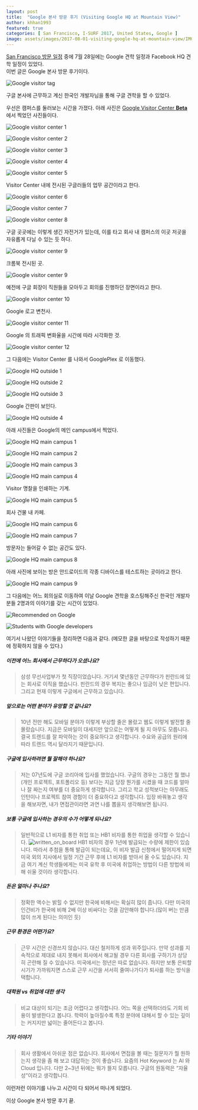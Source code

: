 ```yaml
---
layout: post
title:  "Google 본사 방문 후기 (Visiting Google HQ at Mountain View)"
author: khhan1993
featured: true
categories: [ San Francisco, I-SURF 2017, United States, Google ]
image: assets/images/2017-08-01-visiting-google-hq-at-mountain-view/IMG_0188-1.jpg
---
```


[San Francisco 방문 일정](/united-states-2017-6th-week) 중에 7월 28일에는 Google 견학 일정과 Facebook HQ 견학 일정이 있었다.  
이번 글은 Google 본사 방문 후기이다.

![Google visitor tag](/assets/images/2017-08-01-visiting-google-hq-at-mountain-view/IMG_0082.jpg)

구글 본사에 근무하고 계신 한국인 개발자님을 통해 구글 견학을 할 수 있었다.

우선은 캠퍼스를 둘러보는 시간을 가졌다. 아래 사진은 [Google Visitor Center __Beta__](https://goo.gl/maps/eYva4yNqtcF2) 에서 찍었던 사진들이다.

![Google visitor center 1](/assets/images/2017-08-01-visiting-google-hq-at-mountain-view/IMG_0120.jpg)

![Google visitor center 2](/assets/images/2017-08-01-visiting-google-hq-at-mountain-view/IMG_0121.jpg)

![Google visitor center 3](/assets/images/2017-08-01-visiting-google-hq-at-mountain-view/IMG_0122.jpg)

![Google visitor center 4](/assets/images/2017-08-01-visiting-google-hq-at-mountain-view/IMG_0123.jpg)

![Google visitor center 5](/assets/images/2017-08-01-visiting-google-hq-at-mountain-view/IMG_0124.jpg)

Visitor Center 내에 전시된 구글러들의 업무 공간이라고 한다.

![Google visitor center 6](/assets/images/2017-08-01-visiting-google-hq-at-mountain-view/IMG_0131.jpg)

![Google visitor center 7](/assets/images/2017-08-01-visiting-google-hq-at-mountain-view/IMG_0132.jpg)

![Google visitor center 8](/assets/images/2017-08-01-visiting-google-hq-at-mountain-view/IMG_0133.jpg)

구글 곳곳에는 이렇게 생긴 자전거가 있는데, 이를 타고 회사 내 캠퍼스의 이곳 저곳을 자유롭게 다닐 수 있는 듯 하다.

![Google visitor center 9](/assets/images/2017-08-01-visiting-google-hq-at-mountain-view/IMG_0137.jpg)

크롬북 전시된 곳.

![Google visitor center 9](/assets/images/2017-08-01-visiting-google-hq-at-mountain-view/IMG_0142.jpg)

예전에 구글 회장이 직원들을 모아두고 회의를 진행하던 장면이라고 한다.

![Google visitor center 10](/assets/images/2017-08-01-visiting-google-hq-at-mountain-view/IMG_0144-1.jpg)

Google 로고 변천사.

![Google visitor center 11](/assets/images/2017-08-01-visiting-google-hq-at-mountain-view/IMG_0146.jpg)

Google 의 트래픽 변화율을 시간에 따라 시각화한 것.

![Google visitor center 12](/assets/images/2017-08-01-visiting-google-hq-at-mountain-view/IMG_0151.jpg)

그 다음에는 Visitor Center 를 나와서 GooglePlex 로 이동했다.

![Google HQ outside 1](/assets/images/2017-08-01-visiting-google-hq-at-mountain-view/IMG_0154.jpg)

![Google HQ outside 2](/assets/images/2017-08-01-visiting-google-hq-at-mountain-view/IMG_0155.jpg)

![Google HQ outside 3](/assets/images/2017-08-01-visiting-google-hq-at-mountain-view/IMG_0156.jpg)

Google 간판이 보인다.

![Google HQ outside 4](/assets/images/2017-08-01-visiting-google-hq-at-mountain-view/IMG_0159.jpg)

아래 사진들은 Google의 메인 campus에서 찍었다.

![Google HQ main campus 1](/assets/images/2017-08-01-visiting-google-hq-at-mountain-view/IMG_0160.jpg)

![Google HQ main campus 2](/assets/images/2017-08-01-visiting-google-hq-at-mountain-view/IMG_0161.jpg)

![Google HQ main campus 3](/assets/images/2017-08-01-visiting-google-hq-at-mountain-view/IMG_0162.jpg)

![Google HQ main campus 4](/assets/images/2017-08-01-visiting-google-hq-at-mountain-view/IMG_0170.jpg)

Visitor 명찰을 인쇄하는 기계.

![Google HQ main campus 5](/assets/images/2017-08-01-visiting-google-hq-at-mountain-view/IMG_0180.jpg)

회사 건물 내 카페.

![Google HQ main campus 6](/assets/images/2017-08-01-visiting-google-hq-at-mountain-view/IMG_0181.jpg)

![Google HQ main campus 7](/assets/images/2017-08-01-visiting-google-hq-at-mountain-view/IMG_0182.jpg)

방문자는 들어갈 수 없는 공간도 있다.

![Google HQ main campus 8](/assets/images/2017-08-01-visiting-google-hq-at-mountain-view/IMG_0183.jpg)

아래 사진에 보이는 방은 안드로이드의 각종 디바이스를 테스트하는 곳이라고 한다.

![Google HQ main campus 9](/assets/images/2017-08-01-visiting-google-hq-at-mountain-view/IMG_0184.jpg)

그 다음에는 어느 회의실로 이동하여 이날 Google 견학을 호스팅해주신 한국인 개발자분들 2명과의 이야기를 갖는 시간이 있었다.

![Recommended on Google](/assets/images/2017-08-01-visiting-google-hq-at-mountain-view/IMG_0188-1.jpg)

![Students with Google developers](/assets/images/2017-08-01-visiting-google-hq-at-mountain-view/IMG_0190.jpg)

여기서 나왔던 이야기들을 정리하면 다음과 같다. (메모한 글을 바탕으로 작성하기 때문에 정확하지 않을 수 있다.)

##### 이전에 어느 회사에서 근무하다가 오셨나요?
> 삼성 무선사업부가 첫 직장이었습니다. 거기셔 몇년동안 근무하다가 핀란드에 있는 회사로 이직을 했습니다.
> 핀란드의 경우 복지는 좋으나 임금이 낮은 편입니다. 그리고 현재 이렇게 구글에서 근무하고 있습니다.

##### 앞으로는 어떤 분야가 유망할 것 같나요?
> 10년 전만 해도 모바일 분야가 이렇게 부상할 줄은 몰랐고 웹도 이렇게 발전할 줄 몰랐습니다.
> 지금은 모바일이 대세지만 앞으로는 어떻게 될 지 아무도 모릅니다.
> 결국 트렌드를 잘 파악하는 것이 중요하다고 생각합니다. 수요와 공급의 원리에 따라 트렌드 역시 달라지기 때문입니다.

##### 구글에 입사하려면 뭘 잘해야 하나요?
> 저는 07년도에 구글 코리아에 입사를 했었습니다.
> 구글의 경우는 그동안 뭘 했냐(개인 프로젝트, 포트폴리오 등) 보다는 지금 당장 뭔가를 시켰을 때 코드를 얼마나 잘 짜는지 여부를 더 중요하게 생각합니다.
> 그리고 학교 성적보다는 아무래도 인턴이나 프로젝트 참여 경험이 더 중요하다고 생각합니다.
> 입장 바꿔놓고 생각을 해보자면, 내가 면접관이라면 과연 나를 뽑을지 생각해보면 됩니다.

##### 보통 구글에 입사하는 경우의 수가 어떻게 되나요?
> 일반적으로 L1 비자를 통한 취업 또는 HB1 비자를 통한 취업을 생각할 수 있습니다.
> ![written_on_board](/assets/images/2017-08-01-visiting-google-hq-at-mountain-view/------.jpeg)
> HB1 비자의 경우 1년에 발급되는 수량에 제한이 있습니다.
> 따라서 추첨을 통해 발급이 되는데요, 이 비자 발급 신청에서 떨어지게 되면 미국 외의 지사에서 일정 기간 근무 후에 L1 비자를 받아서 올 수도 있습니다.
> 지금 여기 계신 학생들에게는 미국 유학 후 미국에 취업하는 방법이 다른 방법에 비해 쉬울 것이라 생각합니다.

##### 돈은 얼마나 주나요?
> 정확한 액수는 밝힐 수 없지만 한국에 비해서는 확실히 많이 줍니다.
> 다만 미국의 인건비가 한국에 비해 2배 이상 비싸다는 것을 감안해야 합니다.(많이 버는 만큼 많이 쓰게 된다는 의미인 듯)

##### 근무 환경은 어떤가요?
> 근무 시간은 신경쓰지 않습니다. 대신 철저하게 성과 위주입니다.
> 만약 성과를 지속적으로 제대로 내지 못해서 회사에서 해고될 경우 다른 회사를 구하기가 상당히 곤란해 질 수 있습니다.
> 미국에서는 정년은 따로 없습니다. 하지만 보통 은퇴할 시기가 가까워지면 스스로 근무 시간을 서서히 줄여나가다가 퇴사를 하는 방식을 택합니다.

##### 대학원 vs 취업에 대한 생각
> 비교 대상이 되기는 조금 어렵다고 생각합니다. 어느 쪽을 선택하더라도 기회 비용이 발생한다고 봅니다.
> 학력이 높아질수록 특정 분야에 대해서 할 수 있는 깊이는 커지지만 넓이는 줄어든다고 봅니다.

##### 기타 이야기
> 회사 생활에서 아쉬운 점은 없습니다.
> 회사에서 면접을 볼 때는 질문자가 뭘 원하는지 생각을 좀 해 보고 대답하는 것이 좋습니다.
> 요즘의 Hot Keyword 는 AI 와 Cloud 입니다. 다만 2~3년 뒤에는 뭐가 뜰지 모릅니다.
> 구글의 원동력은 “자율성”이라고 생각합니다.

이런저런 이야기를 나누고 시간이 다 되어서 떠나게 되었다.

이상 Google 본사 방문 후기 끝.